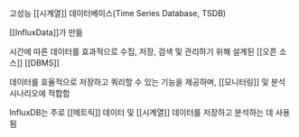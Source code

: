 고성능 [[시계열]] 데이터베이스(Time Series Database, TSDB)

[[InfluxData]]가 만듦

시간에 따른 데이터를 효과적으로 수집, 저장, 검색 및 관리하기 위해 설계된 [[오픈 소스]] [[DBMS]]

데이터를 효율적으로 저장하고 쿼리할 수 있는 기능을 제공하며, [[모니터링]] 및 분석 시나리오에 적합합

InfluxDB는 주로 [[메트릭]] 데이터 및 [[시계열]] 데이터를 저장하고 분석하는 데 사용됨